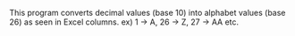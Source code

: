 This program converts decimal values (base 10) into alphabet values (base 26) as seen in Excel columns.
ex) 1 -> A, 26 -> Z, 27 -> AA etc.
